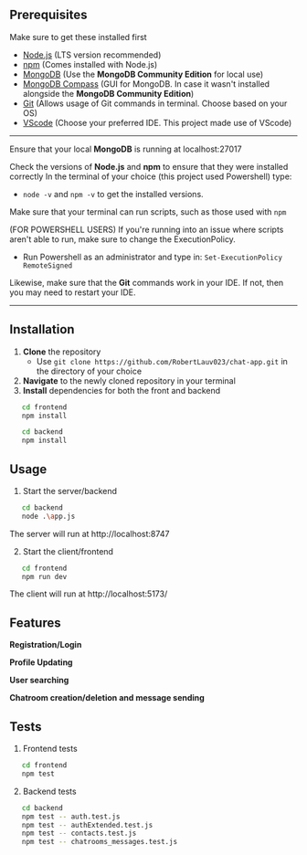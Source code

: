 ## Prerequisites
Make sure to get these installed first

- [Node.js](https://nodejs.org/en) (LTS version recommended)
- [npm](https://www.npmjs.com/) (Comes installed with Node.js)
- [MongoDB](https://www.mongodb.com/try/download/community) (Use the **MongoDB Community Edition** for local use)
- [MongoDB Compass](https://www.mongodb.com/products/tools/compass) (GUI for MongoDB. In case it wasn't installed alongside the **MongoDB Community Edition**)
- [Git](https://git-scm.com/downloads) (Allows usage of Git commands in terminal. Choose based on your OS)
- [VScode](https://code.visualstudio.com/download) (Choose your preferred IDE. This project made use of VScode)

-------------------------------
Ensure that your local **MongoDB** is running at localhost:27017

Check the versions of **Node.js** and **npm** to ensure that they were installed correctly
In the terminal of your choice (this project used Powershell) type:
 - `node -v` and `npm -v` to get the installed versions.

Make sure that your terminal can run scripts, such as those used with `npm`

(FOR POWERSHELL USERS) If you're running into an issue where scripts aren't able to run, make sure to change the ExecutionPolicy.
- Run Powershell as an administrator and type in: `Set-ExecutionPolicy RemoteSigned`
  
Likewise, make sure that the **Git** commands work in your IDE. If not, then you may need to restart your IDE.

-------------------------------

## Installation

1. **Clone** the repository
   - Use `git clone https://github.com/RobertLauv023/chat-app.git` in the directory of your choice
2. **Navigate** to the newly cloned repository in your terminal
3. **Install** dependencies for both the front and backend

```bash
   cd frontend
   npm install
```
```bash
   cd backend
   npm install
```

## Usage

1. Start the server/backend
```bash
   cd backend
   node .\app.js
```
The server will run at http://localhost:8747

2. Start the client/frontend
```bash
   cd frontend
   npm run dev
```
The client will run at http://localhost:5173/

## Features
**Registration/Login**

**Profile Updating**

**User searching**

**Chatroom creation/deletion and message sending**

## Tests
1. Frontend tests
```bash
   cd frontend
   npm test
```

2. Backend tests
```bash
   cd backend
   npm test -- auth.test.js
   npm test -- authExtended.test.js
   npm test -- contacts.test.js
   npm test -- chatrooms_messages.test.js
```
  
